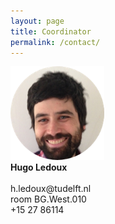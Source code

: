 ```yaml
---
layout: page
title: Coordinator
permalink: /contact/
---
```


<div class="row">
  <div class="col m3 offset-m2 s6 offset-s3 valign-wrapper">
      <img class="responsive-img" src="me.png">
  </div>
    <div class="col m5 s12">
    <div class="card-panel deep-orange accent-2">
      <span class="white-text">
      <b>Hugo Ledoux</b><br><br>
      h.ledoux@tudelft.nl<br>
      room BG.West.010<br>
      +15 27 86114
      </span>
    </div>
  </div>
</div>

